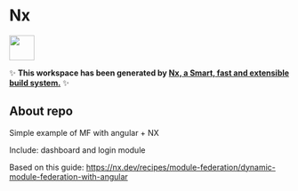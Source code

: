 # Nx

<a alt="Nx logo" href="https://nx.dev" target="_blank" rel="noreferrer"><img src="https://raw.githubusercontent.com/nrwl/nx/master/images/nx-logo.png" width="45"></a>

✨ **This workspace has been generated by [Nx, a Smart, fast and extensible build system.](https://nx.dev)** ✨

## About repo

Simple example of MF with angular + NX

Include: dashboard and login module 

Based on this guide: https://nx.dev/recipes/module-federation/dynamic-module-federation-with-angular
